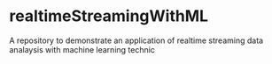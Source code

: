 # realtimeStreamingWithML
A repository to demonstrate an application of realtime streaming data analaysis with  machine learning technic
